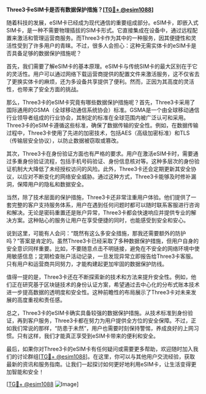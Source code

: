 **Three3卡eSIM卡是否有数据保护措施？[[TG💪+ @esim1088](https://t.me/s/esim1088)]**

随着科技的发展，eSIM卡已经成为现代通信的重要组成部分。eSIM卡，即嵌入式SIM卡，是一种不需要物理插拔的SIM卡形式。它直接集成在设备中，通过远程配置来激活和管理运营商服务。而Three3卡作为其中的一种服务，因其便捷性和灵活性受到了许多用户的青睐。不过，很多人会担心：这种无需实体卡的eSIM卡是否具备足够的数据保护措施呢？

首先，我们需要了解eSIM卡的基本原理。eSIM卡与传统SIM卡的最大区别在于它的灵活性。用户可以通过网络下载运营商提供的配置文件来激活服务，这不仅省去了更换实体卡的麻烦，还为多设备共享提供了便利。然而，正因为其高度的灵活性，也带来了安全方面的挑战。

那么，Three3卡的eSIM卡究竟有哪些数据保护措施呢？首先，Three3卡采用了国际通用的GSMA（全球移动通信系统协会）标准。GSMA是一个由全球移动通信行业领导者组成的行业协会，其制定的标准在全球范围内被广泛认可和采用。Three3卡的eSIM卡遵循这些标准，确保了数据传输的安全性。例如，在数据传输过程中，Three3卡使用了先进的加密技术，包括AES（高级加密标准）和TLS（传输层安全协议），以防止数据被窃取或篡改。

其次，Three3卡在身份验证方面也有严格的要求。用户在激活eSIM卡时，需要通过多重身份验证流程，包括手机号码验证、身份信息核对等。这种多层次的身份验证机制大大降低了未经授权访问的风险。此外，Three3卡还会定期更新其安全协议，以应对不断变化的网络安全威胁。通过这种方式，Three3卡能够及时修补漏洞，保障用户的隐私和数据安全。

当然，除了技术层面的保护措施，Three3卡还非常注重用户体验。他们提供了一套完整的客户支持服务体系，用户在遇到任何问题时都可以随时联系客服进行咨询和解决。无论是密码重置还是账户异常，Three3卡都会快速响应并提供专业的解决方案。这种贴心的服务让用户在享受便捷的同时，也能感受到安全和安心。

说到这里，可能有人会问：“既然有这么多安全措施，那我还需要额外的防护吗？”答案是肯定的。虽然Three3卡已经采取了多种数据保护措施，但用户自身的安全意识同样重要。比如，不要随意点击不明链接，避免在不安全的网络环境中使用敏感信息；定期检查账户活动记录，一旦发现异常立即报告给Three3卡客服。只有用户和运营商共同努力，才能构建起更加牢固的数据保护防线。

值得一提的是，Three3卡还在不断探索新的技术和方法来提升安全性。例如，他们正在研究基于区块链技术的身份认证方案，希望通过去中心化的分布式账本技术进一步提高数据的透明度和安全性。这种前瞻性的布局展示了Three3卡对未来发展的高度重视和责任感。

总之，Three3卡的eSIM卡确实具备较强的数据保护措施。从技术标准到身份验证，再到客户服务，Three3卡都在努力为用户提供全方位的安全保障。不过，正如我们常说的那样，“防患于未然”，用户也需要时刻保持警惕，养成良好的上网习惯。只有这样，我们才能真正享受到eSIM卡带来的便利和安全。

最后，如果你对Three3卡的eSIM卡有任何疑问或需要更多帮助，欢迎随时加入我们的讨论群组[[TG💪+ @esim1088](https://t.me/s/esim1088)]。在这里，你可以与其他用户交流经验，获取最新的资讯和服务指南。让我们一起探讨如何更好地利用eSIM卡，让生活变得更加智能和安全！

[[TG💪+ @esim1088](https://t.me/s/esim1088) ![Image](https://i.postimg.cc/4NQfJmqS/Snipaste-2025-05-13-00-14-12.png)]